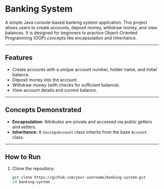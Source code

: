# Banking System

A simple Java console-based banking system application. This project allows users to create accounts, deposit money, withdraw money, and view balances. It is designed for beginners to practice Object-Oriented Programming (OOP) concepts like encapsulation and inheritance.

---

## Features

- Create accounts with a unique account number, holder name, and initial balance.
- Deposit money into the account.
- Withdraw money (with checks for sufficient balance).
- View account details and current balance.

---

## Concepts Demonstrated

- **Encapsulation**: Attributes are private and accessed via public getters and setters.
- **Inheritance**: A `SavingsAccount` class inherits from the base `Account` class.

---

## How to Run

1. Clone the repository:
   ```bash
   git clone https://github.com/your-username/banking-system.git
   cd banking-system
